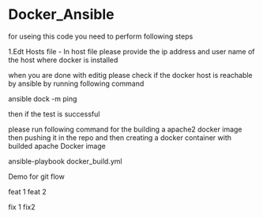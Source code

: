 # Docker_Ansible
for useing this code you need to perform following steps

1.Edt Hosts file - In host file please provide the ip address and user name of the host where docker is installed

when you are done with editig please check if the docker host is reachable by ansible by running following command 

ansible dock -m ping

then if the test is successful 

please run following command for the building a apache2 docker 
image then pushing it in the repo and then creating a docker container with builded apache Docker image

ansible-playbook docker_build.yml

Demo for git flow

feat 1
feat 2

fix 1
fix2
 